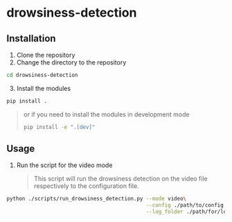 # drowsiness-detection

## Installation

1. Clone the repository
2. Change the directory to the repository
```bash
cd drowsiness-detection
```
3. Install the modules
```bash
pip install .
```
> or if you need to install the modules in development mode
> ```bash
> pip install -e ".[dev]"
> ```

## Usage

1. Run the script for the video mode
    > This script will run the drowsiness detection on the video file
    respectively to the configuration file. 
```bash
python ./scripts/run_drowsiness_detection.py --mode video\
                                             --config ./path/to/config.yaml\
                                             --log_folder ./path/for/log_folder
```